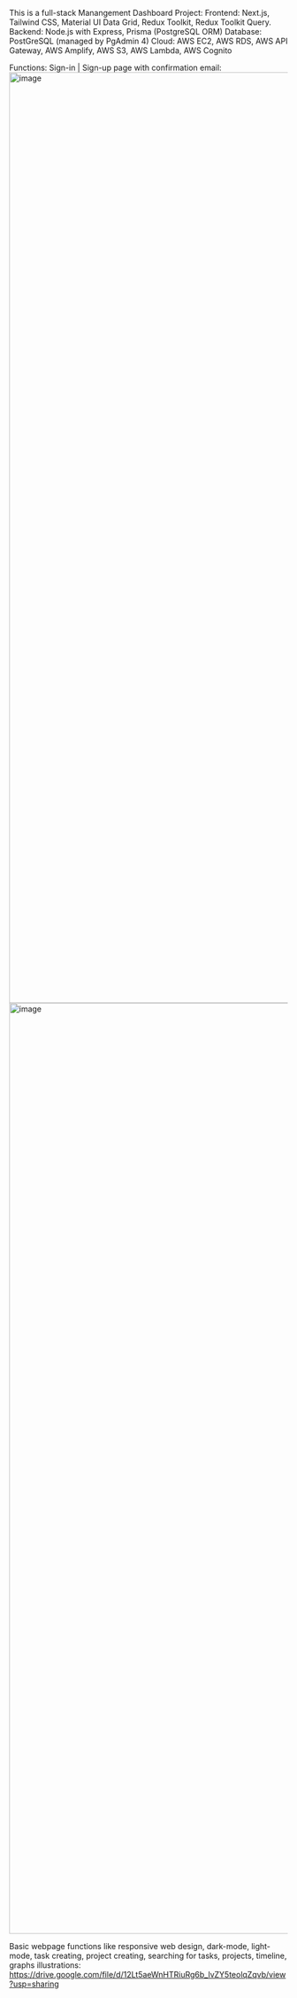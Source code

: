 This is a full-stack Manangement Dashboard Project:
  Frontend: Next.js, Tailwind CSS, Material UI Data Grid, Redux Toolkit, Redux Toolkit Query.
  Backend: Node.js with Express, Prisma (PostgreSQL ORM)
  Database: PostGreSQL (managed by PgAdmin 4)
  Cloud: AWS EC2, AWS RDS, AWS API Gateway, AWS Amplify, AWS S3, AWS Lambda, AWS Cognito

Functions:
  Sign-in | Sign-up page with confirmation email:
<img width="1680" alt="image" src="https://github.com/user-attachments/assets/1cc121fa-1fd6-48fb-8aa0-3a8393b15aab">
<img width="1680" alt="image" src="https://github.com/user-attachments/assets/367b6718-99eb-4be1-a0e7-de6b93d10357">

  Basic webpage functions like responsive web design, dark-mode, light-mode, task creating, project creating, searching for tasks, projects, timeline, graphs illustrations:
https://drive.google.com/file/d/12Lt5aeWnHTRiuRg6b_lvZY5teolqZqvb/view?usp=sharing

